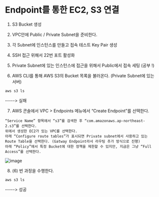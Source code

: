 # Endpoint를 통한 EC2, S3 연결

1. S3 Bucket 생성

2. VPC안에 Public / Private Subnet을 준비한다.

3. 각 Subnet에 인스턴스를 만들고 접속 테스트 Key Pair 생성

4. SSH 접근 위해서 22번 포트 활성화

5. Private Subnet에 있는 인스턴스에 접근을 위해서 Public에서 접속 세팅 (공부 !)

6. AWS CLI를 통해 AWS S3의 Bucket 목록을 불러온다. (Private Subnet에 있는 서버)
```
aws s3 ls
```
-----> 실패

7. AWS 콘솔에서 VPC > Endpoints 메뉴에서 “Create Endpoint”를 선택한다.
```
“Service Name” 항목에서 “s3”를 검색한 후 “com.amazonaws.ap-northeast-2.s3”를 선택한다.
위에서 생성한 EC2가 있는 VPC를 선택한다.
아래 “Configure route tables”가 표시되면 Private subnet에서 사용하고 있는 Route Table을 선택한다. (Gatway Endpoint라서 라우팅 추가 방식으로 진행)
아래 “Policy”에서 특정 Bucket에 대한 정책을 제한할 수 있지만, 지금은 그냥 “Full Access”를 선택한다.
```

![image](https://user-images.githubusercontent.com/38831314/161671263-7466fd68-822a-4737-beff-c1e7a03286bf.png)

8. (6) 번 과정을 수행한다.
```
aws s3 ls
```
-----> 성공
